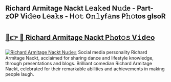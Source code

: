 ## Richard Armitage Nackt L𝚎a𝚔ed N𝚞𝚍e - Part-zOP Vi𝚍𝚎o L𝚎a𝚔s - H𝚘𝚝 O𝚗𝚕yf𝚊ns P𝚑𝚘tos gIsoR

# <h2><a href="http://kf6zft.oniu.top/?m=Richard+Armitage+Nackt">🔗👉 🔴 Richard Armitage Nackt P𝚑ot𝚘𝚜 V𝚒d𝚎o</a></h2>

[![Richard Armitage Nackt Nu𝚍e𝚜](https://i.imgur.com/0qMVB7G.gif)](http://kf6zft.oniu.top/?m=Richard+Armitage+Nackt)
Social media personality Richard Armitage Nackt, acclaimed for sharing dance and lifestyle knowledge, through presentations and blogs. Brilliant comedian Richard Armitage Nackt, celebrated for their remarkable abilities and achievements in making people laugh.  
